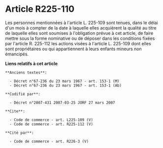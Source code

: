 # Article R225-110

Les personnes mentionnées à l'article L. 225-109 sont tenues, dans le délai d'un mois à compter de la date à laquelle elles
acquièrent la qualité au titre de laquelle elles sont soumises à l'obligation prévue à cet article, de faire mettre sous la
forme nominative ou de déposer dans les conditions fixées par l'article R. 225-112 les actions visées à l'article L. 225-109
dont elles sont propriétaires ou qui appartiennent à leurs enfants mineurs non émancipés.

**Liens relatifs à cet article**

	**Anciens textes**:

	  - Décret n°67-236 du 23 mars 1967 - art. 153-1 (M)
	  - Décret n°67-236 du 23 mars 1967 - art. 153-1 (Ab)

	**Codifié par**:

	  - Décret n°2007-431 2007-03-25 JORF 27 mars 2007

	**Cite**:

	  - Code de commerce - art. L225-109 (V)
	  - Code de commerce - art. R225-112 (V)

	**Cité par**:

	  - Code de commerce - art. R226-3 (V)
